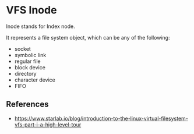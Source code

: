 # VFS Inode

Inode stands for Index node.

It represents a file system object, which can be any of the following:
- socket
- symbolic link
- regular file
- block device
- directory
- character device
- FIFO

## References

- https://www.starlab.io/blog/introduction-to-the-linux-virtual-filesystem-vfs-part-i-a-high-level-tour
